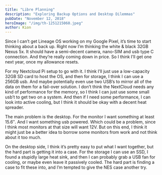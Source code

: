 ```yaml
---
title: "Libre Planning"
description: "Exploring Backup Options and Desktop Dilemmas"
pubDate: "November 12, 2018"
heroImage: "/img/th-1251215060.jpeg"
author: Kion
---
```



Since I can’t get Lineage OS working on my Google Pixel, it’s time to start thinking about a back up. Right now I’m thinking the white & black 32GB Nexus 5x. It should have a semi-decent camera, nano-SIM and usb type C connection. And they’re really coming down in price. So I think I’ll get one next year, once my allowance resets.

For my Nextcloud Pi setup to go with it. I think I’ll just use a low-capacity 32GB SD card to host the OS, and then for storage, I think I can use a 256GB usb. And maybe potentially even use two USB’s to mirror all of the data on them for a fail-over solution. I don’t think the NextCloud needs any kind of performance for the memory, so I think I can just use some small usb’t to get two on a system. And then if I need some performance, I can look into active cooling, but I think it should be okay with a decent heat spreader.

The main problem is the desktop. For the monitor I want something at least 15.6″. And I want something usb powered. Which could be a problem, since I think most monitors at that size will want 12V. But on this end, I think it might just be a better idea to borrow some monitors from work and not think about it too much.

On the desktop side, I think it’s pretty easy to put what I want together, but the hard part is getting it into a case. For the storage I can use an SSD, I found a stupidly large heat sink, and then I can probably grab a USB fan for cooling, or maybe even leave it passively cooled. The hard part is finding a case to fit these into, and I’m tempted to give the NES case another try.